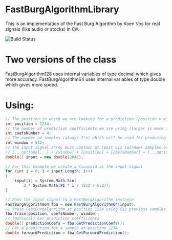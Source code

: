 # FastBurgAlgorithmLibrary
This is an implementation of the Fast Burg Algorithm by Koen Vos for real signals (like audio or stocks) in C#.

![Build Status](https://github.com/DmitriiKh/FastBurgAlgorithmLibrary/actions/workflows/dotnet.yml/badge.svg)

# Two versions of the class
FastBurgAlgorithm128 uses internal variables of type decimal which gives more accuracy.
FastBurgAlgorithm64 uses internal variables of type double which gives more speed.

# Using:
```csharp
// The position in which we are looking for a prediction (position > window)
int position = 1234;
// The number of prediction coefficients we are using (larger is more accurate but slower)
int coefsNumber = 4;
// The number of samples (always 2^n) which will be used for producing prediction coefficients
int window = 512;
// The input signal array must contain at least 512 (window) samples before the position and 4 (coefsNumber) after it
// [...optional...] + [window] + [position] + [coefsNumber] + [...optional...]
double[] input = new double[2048]; 
    
// For this example we create a sinusoid as the input signal
for (int i = 0; i < input.Length; i++)
{
    input[i] = System.Math.Sin( 
        2 * System.Math.PI * i / (512 / 5.2));
}

// Pass the input signal to a FastBurgAlgorithm instance 
FastBurgAlgorithm64 fba = new FastBurgAlgorithm64(input);
// Train FastBurgAlgorithm at position 1234 using 512 previous samples and produce 4 prediction coefficients 
fba.Train(position, coefsNumber, window);
// [Optional] Get prediction coefficients
double[] predictionCoefs = fba.GetPredictionCoefs();
// Get a prediction for a sample at position 1234
double forwardPrediction = fba.GetForwardPrediction();

```
